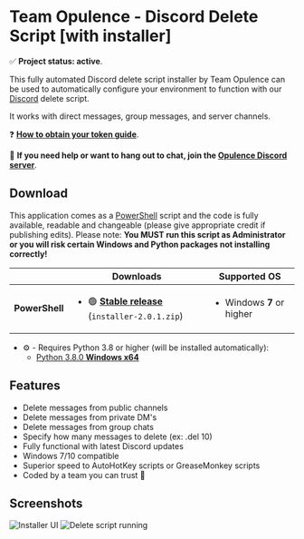 # Team Opulence - Discord Delete Script [with installer]

✅ **Project status: active**.

This fully automated Discord delete script installer by Team Opulence can be used to automatically configure your environment to function with our [Discord](https://discord.com) delete script.

It works with direct messages, group messages, and server channels.

❓ **[How to obtain your token guide](https://github.com/teamopulence/discord/wiki/Installation-guide)**.

💬 **If you need help or want to hang out to chat, join the [Opulence Discord server](https://discord.gg/sPtyuhUATG)**.

## Download

This application comes as a [PowerShell](https://docs.microsoft.com/en-us/powershell/) script and the code is fully available, readable and changeable (please give appropriate credit if publishing edits). Please note: **You MUST run this script as Administrator or you will risk certain Windows and Python packages not installing correctly!**

<table>
  <thead>
    <tr>
      <th></th>
      <th>Downloads</th>
      <th>Supported OS</th>
    </tr>
  </thead>
  <tbody>
    <tr>
      <td><b>PowerShell</b></td>
      <td>
        <ul>
          <li>🟢 <b><a href="https://github.com/teamopulence/discord/releases/latest">Stable release</a></b> (<code>installer-2.0.1.zip</code>)</li>
        </ul>
      </td>
      <td>
        <ul>
          <li>Windows <b>7</b> or higher</li>
        </ul>
      </td>
    </tr>
  </tbody>
</table>

- ⚙️ - Requires Python 3.8 or higher (will be installed automatically):
  - [Python 3.8.0 **Windows x64**](https://www.python.org/downloads/release/python-380/)

## Features

- Delete messages from public channels
- Delete messages from private DM's
- Delete messages from group chats
- Specify how many messages to delete (ex: .del 10)
- Fully functional with latest Discord updates
- Windows 7/10 compatible 
- Superior speed to AutoHotKey scripts or GreaseMonkey scripts
- Coded by a team you can trust 🦄

## Screenshots

![Installer UI](https://i.imgur.com/KOQs7p8.png)
![Delete script running](https://i.imgur.com/YspDaKU.png)
